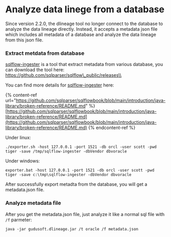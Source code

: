 # Analyze data linege from a database

Since version 2.2.0, the dlineage tool no longer connect to the database to analyze the data lineage directly. Instead, it accepts a metadata json file which includes all metadata of a database and analyze the data lineage from this json file.

### Extract metdata from database

[sqlflow-ingester](https://github.com/sqlparser/sqlflow\_public/releases) is a tool that extract metadata from various database, you can download the tool here: https://github.com/sqlparser/sqlflow\_public/releases\\

You can find more details for [sqlflow-ingester](https://github.com/sqlparser/sqlflow\_public/releases) here:

{% content-ref url="https://github.com/sqlparser/sqlflowbook/blob/main/introduction/java-library/broken-reference/README.md" %}
[https://github.com/sqlparser/sqlflowbook/blob/main/introduction/java-library/broken-reference/README.md](https://github.com/sqlparser/sqlflowbook/blob/main/introduction/java-library/broken-reference/README.md)
{% endcontent-ref %}

Under linux:

```
./exporter.sh -host 127.0.0.1 -port 1521 -db orcl -user scott -pwd tiger -save /tmp/sqlflow-ingester -dbVendor dbvoracle
```

Under windows:

```
exporter.bat -host 127.0.0.1 -port 1521 -db orcl -user scott -pwd tiger -save c:\tmp\sqlflow-ingester -dbVendor dbvoracle
```

After successfully export metadta from the database, you will get a metadata.json file.

### Analyze metadata file

After you get the metadata.json file, just analyze it like a normal sql file with `/f` parmeter:

```
java -jar gudusoft.dlineage.jar /t oracle /f metadata.json
```

